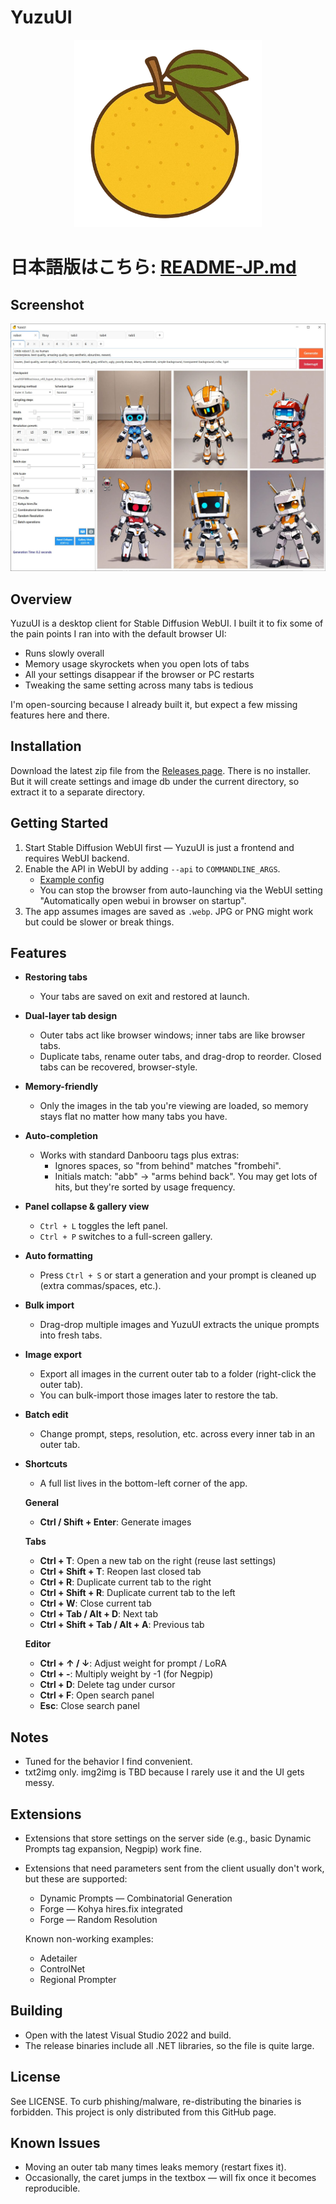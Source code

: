 # YuzuUI

<div align="center">
    <img src="yuzu.png" alt="Logo" width="300"/>
</div>

# 日本語版はこちら: [README-JP.md](README-JP.md)

## Screenshot

<div align="left">
    <img src="assets/en_screenshot1.jpg" alt="Logo"/>
</div>


## Overview

YuzuUI is a desktop client for Stable Diffusion WebUI. I built it to fix some of the pain points I ran into with the default browser UI:

- Runs slowly overall
- Memory usage skyrockets when you open lots of tabs
- All your settings disappear if the browser or PC restarts
- Tweaking the same setting across many tabs is tedious

I'm open-sourcing because I already built it, but expect a few missing features here and there.

## Installation
Download the latest zip file from the [Releases page](https://github.com/crstp/sd-yuzu-ui/releases). There is no installer. But it will create settings and image db under the current directory, so extract it to a separate directory.

## Getting Started

1. Start Stable Diffusion WebUI first — YuzuUI is just a frontend and requires WebUI backend.
2. Enable the API in WebUI by adding `--api` to `COMMANDLINE_ARGS`.
   - [Example config](https://gist.github.com/crstp/2976412d94ce19145da4b8cbba11d250#file-webui-user-bat-L6)
   - You can stop the browser from auto-launching via the WebUI setting "Automatically open webui in browser on startup".
3. The app assumes images are saved as `.webp`. JPG or PNG might work but could be slower or break things.

## Features

- **Restoring tabs**
  - Your tabs are saved on exit and restored at launch.
- **Dual-layer tab design**
  - Outer tabs act like browser windows; inner tabs are like browser tabs.
  - Duplicate tabs, rename outer tabs, and drag-drop to reorder. Closed tabs can be recovered, browser-style.
- **Memory-friendly**
  - Only the images in the tab you're viewing are loaded, so memory stays flat no matter how many tabs you have.
- **Auto-completion**
  - Works with standard Danbooru tags plus extras:
    - Ignores spaces, so "from behind" matches "frombehi".
    - Initials match: "abb" → "arms behind back". You may get lots of hits, but they're sorted by usage frequency.
- **Panel collapse & gallery view**
  - `Ctrl + L` toggles the left panel.
  - `Ctrl + P` switches to a full-screen gallery.
- **Auto formatting**
  - Press `Ctrl + S` or start a generation and your prompt is cleaned up (extra commas/spaces, etc.).
- **Bulk import**
  - Drag-drop multiple images and YuzuUI extracts the unique prompts into fresh tabs.
- **Image export**
  - Export all images in the current outer tab to a folder (right-click the outer tab).
  - You can bulk-import those images later to restore the tab.
- **Batch edit**
  - Change prompt, steps, resolution, etc. across every inner tab in an outer tab.
- **Shortcuts**
  - A full list lives in the bottom-left corner of the app.

  **General**
  - **Ctrl / Shift + Enter**: Generate images

  **Tabs**
  - **Ctrl + T**: Open a new tab on the right (reuse last settings)
  - **Ctrl + Shift + T**: Reopen last closed tab
  - **Ctrl + R**: Duplicate current tab to the right
  - **Ctrl + Shift + R**: Duplicate current tab to the left
  - **Ctrl + W**: Close current tab
  - **Ctrl + Tab / Alt + D**: Next tab
  - **Ctrl + Shift + Tab / Alt + A**: Previous tab

  **Editor**
  - **Ctrl + ↑ / ↓**: Adjust weight for prompt / LoRA
  - **Ctrl + -**: Multiply weight by -1 (for Negpip)
  - **Ctrl + D**: Delete tag under cursor
  - **Ctrl + F**: Open search panel
  - **Esc**: Close search panel

## Notes

- Tuned for the behavior I find convenient.
- txt2img only. img2img is TBD because I rarely use it and the UI gets messy.

## Extensions

- Extensions that store settings on the server side (e.g., basic Dynamic Prompts tag expansion, Negpip) work fine.
- Extensions that need parameters sent from the client usually don't work, but these are supported:
  - Dynamic Prompts — Combinatorial Generation
  - Forge — Kohya hires.fix integrated
  - Forge — Random Resolution

  Known non-working examples:
  - Adetailer
  - ControlNet
  - Regional Prompter

## Building

- Open with the latest Visual Studio 2022 and build.
- The release binaries include all .NET libraries, so the file is quite large.

## License

See LICENSE. To curb phishing/malware, re-distributing the binaries is forbidden. This project is only distributed from this GitHub page.

## Known Issues

- Moving an outer tab many times leaks memory (restart fixes it).
- Occasionally, the caret jumps in the textbox — will fix once it becomes reproducible. 